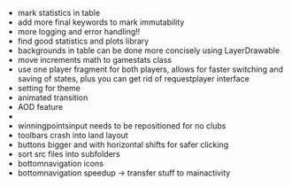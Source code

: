 - mark statistics in table
- add more final keywords to mark immutability
- more logging and error handling!!
- find good statistics and plots library
- backgrounds in table can be done more concisely using LayerDrawable
- move increments math to gamestats class
- use one player fragment for both players, allows for faster switching and saving of states, plus you can get rid of requestplayer interface
- setting for theme
- animated transition
- AOD feature
- 
- winningpointsinput needs to be repositioned for no clubs
- toolbars crash into land layout
- buttons bigger and with horizontal shifts for safer clicking
- sort src files into subfolders
- bottomnavigation icons
- bottomnavigation speedup -> transfer stuff to mainactivity